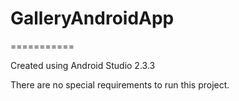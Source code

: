# GalleryAndroidApp
===========

Created using Android Studio 2.3.3

There are no special requirements to run this project.
